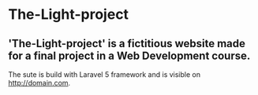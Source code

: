 # The-Light-project
## 'The-Light-project' is a fictitious website made for a final project in a Web Development course.
The sute is build with Laravel 5 framework and is visible on http://domain.com.
